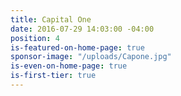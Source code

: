```yaml
---
title: Capital One
date: 2016-07-29 14:03:00 -04:00
position: 4
is-featured-on-home-page: true
sponsor-image: "/uploads/Capone.jpg"
is-even-on-home-page: true
is-first-tier: true
---
```


